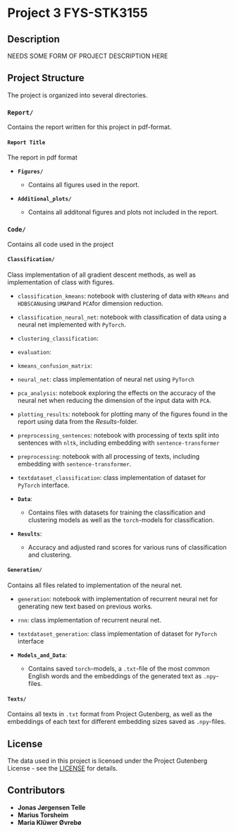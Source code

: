 # Project 3 FYS-STK3155

## Description
NEEDS SOME FORM OF PROJECT DESCRIPTION HERE

## Project Structure
The project is organized into several directories.

### `Report/`
Contains the report written for this project in pdf-format.

#### `Report Title`
The report in pdf format

- **`Figures/`**
  - Contains all figures used in the report.

- **`Additional_plots/`**
  - Contains all additonal figures and plots not included in the report.

### `Code/`
Contains all code used in the project

#### `Classification/`
Class implementation of all gradient descent methods, as well as implementation of class with figures.
- `classification_kmeans`: notebook with clustering of data with `KMeans` and `HDBSCAN`using `UMAP`and `PCA`for dimension reduction.
- `classification_neural_net`: notebook with classification of data using a neural net implemented with `PyTorch`.
- `clustering_classification`: 
- `evaluation`: 
- `kmeans_confusion_matrix`:
- `neural_net`: class implementation of neural net using `PyTorch`
- `pca_analysis`: notebook exploring the effects on the accuracy of the neural net when reducing the dimension of the input data with `PCA`.
- `plotting_results`: notebook for plotting many of the figures found in the report using data from the _Results_-folder.
- `preprocessing_sentences`: notebook with processing of texts split into sentences with `nltk`, including embedding with `sentence-transformer`
- `preprocessing`: notebook with all processing of texts, including embedding with `sentence-transformer`.
- `textdataset_classification`: class implementation of dataset for `PyTorch` interface.

- **`Data`**:
  - Contains files with datasets for training the classification and clustering models as well as the `torch`-models for classification.
 
- **`Results`**:
  - Accuracy and adjusted rand scores for various runs of classification and clustering.

#### `Generation/`
Contains all files related to implementation of the neural net.
- `generation`: notebook with implementation of recurrent neural net for generating new text based on previous works.
- `rnn`: class implementation of recurrent neural net.
- `textdataset_generation`: class implementation of dataset for `PyTorch` interface

- **`Models_and_Data`**:
  - Contains saved `torch`-models, a `.txt`-file of the most common English words and the embeddings of the generated text as `.npy`-files.
 
 #### `Texts/`
 Contains all texts in `.txt` format from Project Gutenberg, as well as the embeddings of each text for different embedding sizes saved as `.npy`-files.

## License

The data used in this project is licensed under the Project Gutenberg License - see the [LICENSE](LICENSE) for details.

## Contributors
- **Jonas Jørgensen Telle**
- **Marius Torsheim**
- **Maria Klüwer Øvrebø**
